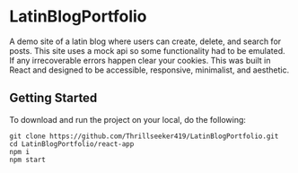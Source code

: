 # LatinBlogPortfolio
A demo site of a latin blog where users can create, delete, and search for posts. This site uses a mock api so some functionality had to be emulated. If any irrecoverable errors happen clear your cookies. This was built in React and designed to be accessible, responsive, minimalist, and aesthetic.
## Getting Started
To download and run the project on your local, do the following:
```
git clone https://github.com/Thrillseeker419/LatinBlogPortfolio.git
cd LatinBlogPortfolio/react-app
npm i
npm start
```